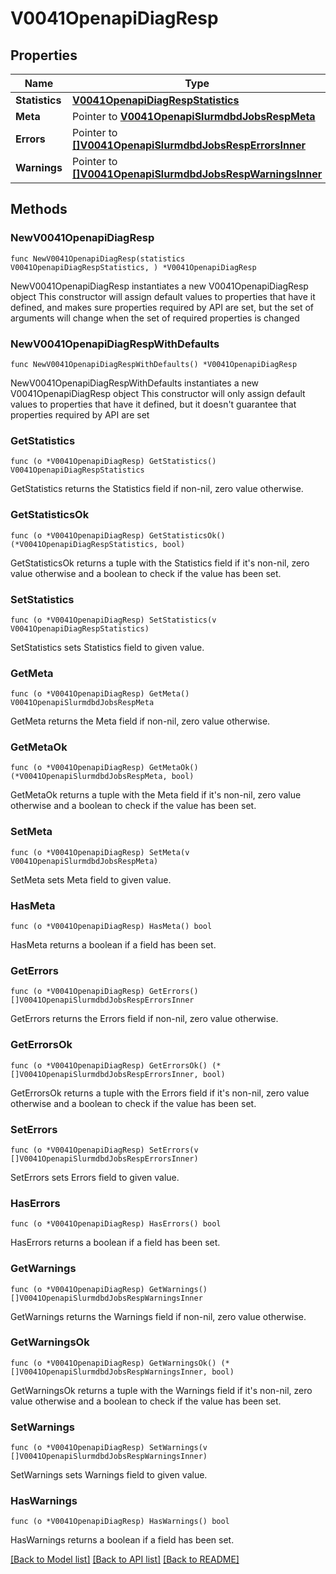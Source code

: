 # V0041OpenapiDiagResp

## Properties

Name | Type | Description | Notes
------------ | ------------- | ------------- | -------------
**Statistics** | [**V0041OpenapiDiagRespStatistics**](V0041OpenapiDiagRespStatistics.md) |  | 
**Meta** | Pointer to [**V0041OpenapiSlurmdbdJobsRespMeta**](V0041OpenapiSlurmdbdJobsRespMeta.md) |  | [optional] 
**Errors** | Pointer to [**[]V0041OpenapiSlurmdbdJobsRespErrorsInner**](V0041OpenapiSlurmdbdJobsRespErrorsInner.md) | Query errors | [optional] 
**Warnings** | Pointer to [**[]V0041OpenapiSlurmdbdJobsRespWarningsInner**](V0041OpenapiSlurmdbdJobsRespWarningsInner.md) | Query warnings | [optional] 

## Methods

### NewV0041OpenapiDiagResp

`func NewV0041OpenapiDiagResp(statistics V0041OpenapiDiagRespStatistics, ) *V0041OpenapiDiagResp`

NewV0041OpenapiDiagResp instantiates a new V0041OpenapiDiagResp object
This constructor will assign default values to properties that have it defined,
and makes sure properties required by API are set, but the set of arguments
will change when the set of required properties is changed

### NewV0041OpenapiDiagRespWithDefaults

`func NewV0041OpenapiDiagRespWithDefaults() *V0041OpenapiDiagResp`

NewV0041OpenapiDiagRespWithDefaults instantiates a new V0041OpenapiDiagResp object
This constructor will only assign default values to properties that have it defined,
but it doesn't guarantee that properties required by API are set

### GetStatistics

`func (o *V0041OpenapiDiagResp) GetStatistics() V0041OpenapiDiagRespStatistics`

GetStatistics returns the Statistics field if non-nil, zero value otherwise.

### GetStatisticsOk

`func (o *V0041OpenapiDiagResp) GetStatisticsOk() (*V0041OpenapiDiagRespStatistics, bool)`

GetStatisticsOk returns a tuple with the Statistics field if it's non-nil, zero value otherwise
and a boolean to check if the value has been set.

### SetStatistics

`func (o *V0041OpenapiDiagResp) SetStatistics(v V0041OpenapiDiagRespStatistics)`

SetStatistics sets Statistics field to given value.


### GetMeta

`func (o *V0041OpenapiDiagResp) GetMeta() V0041OpenapiSlurmdbdJobsRespMeta`

GetMeta returns the Meta field if non-nil, zero value otherwise.

### GetMetaOk

`func (o *V0041OpenapiDiagResp) GetMetaOk() (*V0041OpenapiSlurmdbdJobsRespMeta, bool)`

GetMetaOk returns a tuple with the Meta field if it's non-nil, zero value otherwise
and a boolean to check if the value has been set.

### SetMeta

`func (o *V0041OpenapiDiagResp) SetMeta(v V0041OpenapiSlurmdbdJobsRespMeta)`

SetMeta sets Meta field to given value.

### HasMeta

`func (o *V0041OpenapiDiagResp) HasMeta() bool`

HasMeta returns a boolean if a field has been set.

### GetErrors

`func (o *V0041OpenapiDiagResp) GetErrors() []V0041OpenapiSlurmdbdJobsRespErrorsInner`

GetErrors returns the Errors field if non-nil, zero value otherwise.

### GetErrorsOk

`func (o *V0041OpenapiDiagResp) GetErrorsOk() (*[]V0041OpenapiSlurmdbdJobsRespErrorsInner, bool)`

GetErrorsOk returns a tuple with the Errors field if it's non-nil, zero value otherwise
and a boolean to check if the value has been set.

### SetErrors

`func (o *V0041OpenapiDiagResp) SetErrors(v []V0041OpenapiSlurmdbdJobsRespErrorsInner)`

SetErrors sets Errors field to given value.

### HasErrors

`func (o *V0041OpenapiDiagResp) HasErrors() bool`

HasErrors returns a boolean if a field has been set.

### GetWarnings

`func (o *V0041OpenapiDiagResp) GetWarnings() []V0041OpenapiSlurmdbdJobsRespWarningsInner`

GetWarnings returns the Warnings field if non-nil, zero value otherwise.

### GetWarningsOk

`func (o *V0041OpenapiDiagResp) GetWarningsOk() (*[]V0041OpenapiSlurmdbdJobsRespWarningsInner, bool)`

GetWarningsOk returns a tuple with the Warnings field if it's non-nil, zero value otherwise
and a boolean to check if the value has been set.

### SetWarnings

`func (o *V0041OpenapiDiagResp) SetWarnings(v []V0041OpenapiSlurmdbdJobsRespWarningsInner)`

SetWarnings sets Warnings field to given value.

### HasWarnings

`func (o *V0041OpenapiDiagResp) HasWarnings() bool`

HasWarnings returns a boolean if a field has been set.


[[Back to Model list]](../README.md#documentation-for-models) [[Back to API list]](../README.md#documentation-for-api-endpoints) [[Back to README]](../README.md)


